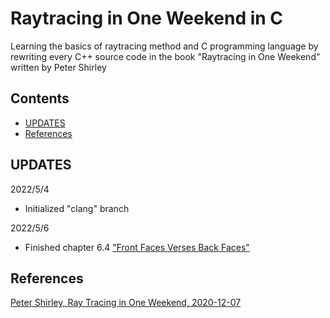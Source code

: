 # Raytracing in One Weekend in C
Learning the basics of raytracing method and C programming language
by rewriting every C++ source code in the book "Raytracing in One Weekend" written
by Peter Shirley

## Contents
- [UPDATES](#updates)
- [References](#references)

## UPDATES
2022/5/4
- Initialized "clang" branch

2022/5/6
- Finished chapter 6.4 ["Front Faces Verses Back Faces"](https://raytracing.github.io/books/RayTracingInOneWeekend.html#surfacenormalsandmultipleobjects/frontfacesversesbackfaces)

## References
[Peter Shirley, Ray Tracing in One Weekend, 2020-12-07](https://github.com/RayTracing/raytracing.github.io)
